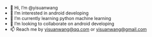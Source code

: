 - 👋 Hi, I’m @yisuanwang
- 👀 I’m interested in android developing
- 🌱 I’m currently learning python machine learning
- 💞️ I’m looking to collaborate on android developing
- 📫 Reach me by yisuanwang@qq.com or yisuanwang@gmail.com

<!---
yisuanwang/yisuanwang is a ✨ special ✨ repository because its `README.md` (this file) appears on your GitHub profile.
You can click the Preview link to take a look at your changes.
--->
